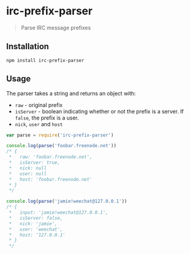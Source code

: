 # irc-prefix-parser
> Parse IRC message prefixes

## Installation

    npm install irc-prefix-parser

## Usage

The parser takes a string and returns an object with:

* `raw` - original prefix
* `isServer` - boolean indicating whether or not the prefix is a server. If `false`, the prefix is a user.
* `nick`, `user` and `host`

```js
var parse = require('irc-prefix-parser')

console.log(parse('foobar.freenode.net'))
/* {
 *   raw: 'foobar.freenode.net',
 *   isServer: true,
 *   nick: null
 *   user: null
 *   host: 'foobar.freenode.net'
 * }
 */

console.log(parse('jamie!weechat@127.0.0.1'))
/* {
 *   input: 'jamie!weechat@127.0.0.1',
 *   isServer: false,
 *   nick: 'jamie',
 *   user: 'weechat',
 *   host: '127.0.0.1'
 * }
 */
```
